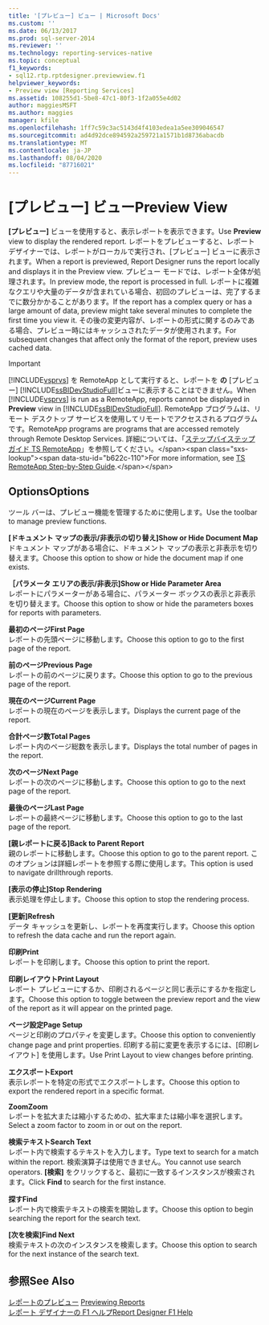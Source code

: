 ```yaml
---
title: '[プレビュー] ビュー | Microsoft Docs'
ms.custom: ''
ms.date: 06/13/2017
ms.prod: sql-server-2014
ms.reviewer: ''
ms.technology: reporting-services-native
ms.topic: conceptual
f1_keywords:
- sql12.rtp.rptdesigner.previewview.f1
helpviewer_keywords:
- Preview view [Reporting Services]
ms.assetid: 108255d1-5be8-47c1-80f3-1f2a055e4d02
author: maggiesMSFT
ms.author: maggies
manager: kfile
ms.openlocfilehash: 1ff7c59c3ac5143d4f4103edea1a5ee309046547
ms.sourcegitcommit: ad4d92dce894592a259721a1571b1d8736abacdb
ms.translationtype: MT
ms.contentlocale: ja-JP
ms.lasthandoff: 08/04/2020
ms.locfileid: "87716021"
---
```

# <a name="preview-view"></a><span data-ttu-id="b622c-102">[プレビュー] ビュー</span><span class="sxs-lookup"><span data-stu-id="b622c-102">Preview View</span></span>
  <span data-ttu-id="b622c-103">**[プレビュー]** ビューを使用すると、表示レポートを表示できます。</span><span class="sxs-lookup"><span data-stu-id="b622c-103">Use **Preview** view to display the rendered report.</span></span> <span data-ttu-id="b622c-104">レポートをプレビューすると、レポート デザイナーでは、レポートがローカルで実行され、[プレビュー] ビューに表示されます。</span><span class="sxs-lookup"><span data-stu-id="b622c-104">When a report is previewed, Report Designer runs the report locally and displays it in the Preview view.</span></span> <span data-ttu-id="b622c-105">プレビュー モードでは、レポート全体が処理されます。</span><span class="sxs-lookup"><span data-stu-id="b622c-105">In preview mode, the report is processed in full.</span></span> <span data-ttu-id="b622c-106">レポートに複雑なクエリや大量のデータが含まれている場合、初回のプレビューは、完了するまでに数分かかることがあります。</span><span class="sxs-lookup"><span data-stu-id="b622c-106">If the report has a complex query or has a large amount of data, preview might take several minutes to complete the first time you view it.</span></span> <span data-ttu-id="b622c-107">その後の変更内容が、レポートの形式に関するのみである場合、プレビュー時にはキャッシュされたデータが使用されます。</span><span class="sxs-lookup"><span data-stu-id="b622c-107">For subsequent changes that affect only the format of the report, preview uses cached data.</span></span>  
  
> [!IMPORTANT]  
>  <span data-ttu-id="b622c-108">[!INCLUDE[vsprvs](../../includes/vsprvs-md.md)] を RemoteApp として実行すると、レポートを **の** [プレビュー] [!INCLUDE[ssBIDevStudioFull](../../includes/ssbidevstudiofull-md.md)]ビューに表示することはできません。</span><span class="sxs-lookup"><span data-stu-id="b622c-108">When [!INCLUDE[vsprvs](../../includes/vsprvs-md.md)] is run as a RemoteApp, reports cannot be displayed in **Preview** view in [!INCLUDE[ssBIDevStudioFull](../../includes/ssbidevstudiofull-md.md)].</span></span> <span data-ttu-id="b622c-109">RemoteApp プログラムは、リモート デスクトップ サービスを使用してリモートでアクセスされるプログラムです。</span><span class="sxs-lookup"><span data-stu-id="b622c-109">RemoteApp programs are programs that are accessed remotely through Remote Desktop Services.</span></span> <span data-ttu-id="b622c-110">詳細については、「[ステップバイステップガイド TS RemoteApp](https://technet.microsoft.com/library/cc730673\(WS.10\).aspx)」を参照してください。</span><span class="sxs-lookup"><span data-stu-id="b622c-110">For more information, see [TS RemoteApp Step-by-Step Guide](https://technet.microsoft.com/library/cc730673\(WS.10\).aspx).</span></span>  
  
## <a name="options"></a><span data-ttu-id="b622c-111">Options</span><span class="sxs-lookup"><span data-stu-id="b622c-111">Options</span></span>  
 <span data-ttu-id="b622c-112">ツール バーは、プレビュー機能を管理するために使用します。</span><span class="sxs-lookup"><span data-stu-id="b622c-112">Use the toolbar to manage preview functions.</span></span>  
  
 <span data-ttu-id="b622c-113">**[ドキュメント マップの表示/非表示の切り替え]**</span><span class="sxs-lookup"><span data-stu-id="b622c-113">**Show or Hide Document Map**</span></span>  
 <span data-ttu-id="b622c-114">ドキュメント マップがある場合に、ドキュメント マップの表示と非表示を切り替えます。</span><span class="sxs-lookup"><span data-stu-id="b622c-114">Choose this option to show or hide the document map if one exists.</span></span>  
  
 <span data-ttu-id="b622c-115">**［パラメータ エリアの表示/非表示]**</span><span class="sxs-lookup"><span data-stu-id="b622c-115">**Show or Hide Parameter Area**</span></span>  
 <span data-ttu-id="b622c-116">レポートにパラメーターがある場合に、パラメーター ボックスの表示と非表示を切り替えます。</span><span class="sxs-lookup"><span data-stu-id="b622c-116">Choose this option to show or hide the parameters boxes for reports with parameters.</span></span>  
  
 <span data-ttu-id="b622c-117">**最初のページ**</span><span class="sxs-lookup"><span data-stu-id="b622c-117">**First Page**</span></span>  
 <span data-ttu-id="b622c-118">レポートの先頭ページに移動します。</span><span class="sxs-lookup"><span data-stu-id="b622c-118">Choose this option to go to the first page of the report.</span></span>  
  
 <span data-ttu-id="b622c-119">**前のページ**</span><span class="sxs-lookup"><span data-stu-id="b622c-119">**Previous Page**</span></span>  
 <span data-ttu-id="b622c-120">レポートの前のページに戻ります。</span><span class="sxs-lookup"><span data-stu-id="b622c-120">Choose this option to go to the previous page of the report.</span></span>  
  
 <span data-ttu-id="b622c-121">**現在のページ**</span><span class="sxs-lookup"><span data-stu-id="b622c-121">**Current Page**</span></span>  
 <span data-ttu-id="b622c-122">レポートの現在のページを表示します。</span><span class="sxs-lookup"><span data-stu-id="b622c-122">Displays the current page of the report.</span></span>  
  
 <span data-ttu-id="b622c-123">**合計ページ数**</span><span class="sxs-lookup"><span data-stu-id="b622c-123">**Total Pages**</span></span>  
 <span data-ttu-id="b622c-124">レポート内のページ総数を表示します。</span><span class="sxs-lookup"><span data-stu-id="b622c-124">Displays the total number of pages in the report.</span></span>  
  
 <span data-ttu-id="b622c-125">**次のページ**</span><span class="sxs-lookup"><span data-stu-id="b622c-125">**Next Page**</span></span>  
 <span data-ttu-id="b622c-126">レポートの次のページに移動します。</span><span class="sxs-lookup"><span data-stu-id="b622c-126">Choose this option to go to the next page of the report.</span></span>  
  
 <span data-ttu-id="b622c-127">**最後のページ**</span><span class="sxs-lookup"><span data-stu-id="b622c-127">**Last Page**</span></span>  
 <span data-ttu-id="b622c-128">レポートの最終ページに移動します。</span><span class="sxs-lookup"><span data-stu-id="b622c-128">Choose this option to go to the last page of the report.</span></span>  
  
 <span data-ttu-id="b622c-129">**[親レポートに戻る]**</span><span class="sxs-lookup"><span data-stu-id="b622c-129">**Back to Parent Report**</span></span>  
 <span data-ttu-id="b622c-130">親のレポートに移動します。</span><span class="sxs-lookup"><span data-stu-id="b622c-130">Choose this option to go to the parent report.</span></span> <span data-ttu-id="b622c-131">このオプションは詳細レポートを参照する際に使用します。</span><span class="sxs-lookup"><span data-stu-id="b622c-131">This option is used to navigate drillthrough reports.</span></span>  
  
 <span data-ttu-id="b622c-132">**[表示の停止]**</span><span class="sxs-lookup"><span data-stu-id="b622c-132">**Stop Rendering**</span></span>  
 <span data-ttu-id="b622c-133">表示処理を停止します。</span><span class="sxs-lookup"><span data-stu-id="b622c-133">Choose this option to stop the rendering process.</span></span>  
  
 <span data-ttu-id="b622c-134">**[更新]**</span><span class="sxs-lookup"><span data-stu-id="b622c-134">**Refresh**</span></span>  
 <span data-ttu-id="b622c-135">データ キャッシュを更新し、レポートを再度実行します。</span><span class="sxs-lookup"><span data-stu-id="b622c-135">Choose this option to refresh the data cache and run the report again.</span></span>  
  
 <span data-ttu-id="b622c-136">**印刷**</span><span class="sxs-lookup"><span data-stu-id="b622c-136">**Print**</span></span>  
 <span data-ttu-id="b622c-137">レポートを印刷します。</span><span class="sxs-lookup"><span data-stu-id="b622c-137">Choose this option to print the report.</span></span>  
  
 <span data-ttu-id="b622c-138">**印刷レイアウト**</span><span class="sxs-lookup"><span data-stu-id="b622c-138">**Print Layout**</span></span>  
 <span data-ttu-id="b622c-139">レポート プレビューにするか、印刷されるページと同じ表示にするかを指定します。</span><span class="sxs-lookup"><span data-stu-id="b622c-139">Choose this option to toggle between the preview report and the view of the report as it will appear on the printed page.</span></span>  
  
 <span data-ttu-id="b622c-140">**ページ設定**</span><span class="sxs-lookup"><span data-stu-id="b622c-140">**Page Setup**</span></span>  
 <span data-ttu-id="b622c-141">ページと印刷のプロパティを変更します。</span><span class="sxs-lookup"><span data-stu-id="b622c-141">Choose this option to conveniently change page and print properties.</span></span> <span data-ttu-id="b622c-142">印刷する前に変更を表示するには、[印刷レイアウト] を使用します。</span><span class="sxs-lookup"><span data-stu-id="b622c-142">Use Print Layout to view changes before printing.</span></span>  
  
 <span data-ttu-id="b622c-143">**エクスポート**</span><span class="sxs-lookup"><span data-stu-id="b622c-143">**Export**</span></span>  
 <span data-ttu-id="b622c-144">表示レポートを特定の形式でエクスポートします。</span><span class="sxs-lookup"><span data-stu-id="b622c-144">Choose this option to export the rendered report in a specific format.</span></span>  
  
 <span data-ttu-id="b622c-145">**Zoom**</span><span class="sxs-lookup"><span data-stu-id="b622c-145">**Zoom**</span></span>  
 <span data-ttu-id="b622c-146">レポートを拡大または縮小するための、拡大率または縮小率を選択します。</span><span class="sxs-lookup"><span data-stu-id="b622c-146">Select a zoom factor to zoom in or out on the report.</span></span>  
  
 <span data-ttu-id="b622c-147">**検索テキスト**</span><span class="sxs-lookup"><span data-stu-id="b622c-147">**Search Text**</span></span>  
 <span data-ttu-id="b622c-148">レポート内で検索するテキストを入力します。</span><span class="sxs-lookup"><span data-stu-id="b622c-148">Type text to search for a match within the report.</span></span> <span data-ttu-id="b622c-149">検索演算子は使用できません。</span><span class="sxs-lookup"><span data-stu-id="b622c-149">You cannot use search operators.</span></span> <span data-ttu-id="b622c-150">**[検索]** をクリックすると、最初に一致するインスタンスが検索されます。</span><span class="sxs-lookup"><span data-stu-id="b622c-150">Click **Find** to search for the first instance.</span></span>  
  
 <span data-ttu-id="b622c-151">**探す**</span><span class="sxs-lookup"><span data-stu-id="b622c-151">**Find**</span></span>  
 <span data-ttu-id="b622c-152">レポート内で検索テキストの検索を開始します。</span><span class="sxs-lookup"><span data-stu-id="b622c-152">Choose this option to begin searching the report for the search text.</span></span>  
  
 <span data-ttu-id="b622c-153">**[次を検索]**</span><span class="sxs-lookup"><span data-stu-id="b622c-153">**Find Next**</span></span>  
 <span data-ttu-id="b622c-154">検索テキストの次のインスタンスを検索します。</span><span class="sxs-lookup"><span data-stu-id="b622c-154">Choose this option to search for the next instance of the search text.</span></span>  
  
## <a name="see-also"></a><span data-ttu-id="b622c-155">参照</span><span class="sxs-lookup"><span data-stu-id="b622c-155">See Also</span></span>  
 <span data-ttu-id="b622c-156">[レポートのプレビュー](../reports/previewing-reports.md) </span><span class="sxs-lookup"><span data-stu-id="b622c-156">[Previewing Reports](../reports/previewing-reports.md) </span></span>  
 [<span data-ttu-id="b622c-157">レポート デザイナーの F1 ヘルプ</span><span class="sxs-lookup"><span data-stu-id="b622c-157">Report Designer F1 Help</span></span>](report-designer-f1-help.md)  
  
  
